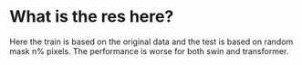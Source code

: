 # What is the res here? #
Here the train is based on the original data and the test is based on random mask n% pixels.
The performance is worse for both swin and transformer.
